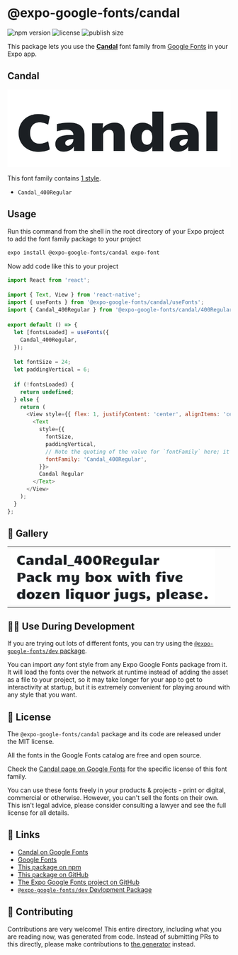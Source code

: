 # @expo-google-fonts/candal

![npm version](https://flat.badgen.net/npm/v/@expo-google-fonts/candal)
![license](https://flat.badgen.net/github/license/expo/google-fonts)
![publish size](https://flat.badgen.net/packagephobia/install/@expo-google-fonts/candal)

This package lets you use the [**Candal**](https://fonts.google.com/specimen/Candal) font family from [Google Fonts](https://fonts.google.com/) in your Expo app.

## Candal

![Candal](./font-family.png)

This font family contains [1 style](#-gallery).

- `Candal_400Regular`

## Usage

Run this command from the shell in the root directory of your Expo project to add the font family package to your project
```sh
expo install @expo-google-fonts/candal expo-font
```

Now add code like this to your project
```js
import React from 'react';

import { Text, View } from 'react-native';
import { useFonts } from '@expo-google-fonts/candal/useFonts';
import { Candal_400Regular } from '@expo-google-fonts/candal/400Regular';

export default () => {
  let [fontsLoaded] = useFonts({
    Candal_400Regular,
  });

  let fontSize = 24;
  let paddingVertical = 6;

  if (!fontsLoaded) {
    return undefined;
  } else {
    return (
      <View style={{ flex: 1, justifyContent: 'center', alignItems: 'center' }}>
        <Text
          style={{
            fontSize,
            paddingVertical,
            // Note the quoting of the value for `fontFamily` here; it expects a string!
            fontFamily: 'Candal_400Regular',
          }}>
          Candal Regular
        </Text>
      </View>
    );
  }
};

```

## 🔡 Gallery


||||
|-|-|-|
|![Candal_400Regular](.//400Regular/Candal_400Regular.ttf.png)||||


## 👩‍💻 Use During Development

If you are trying out lots of different fonts, you can try using the [`@expo-google-fonts/dev` package](https://github.com/expo/google-fonts/tree/master/font-packages/dev#readme).

You can import *any* font style from any Expo Google Fonts package from it. It will load the fonts
over the network at runtime instead of adding the asset as a file to your project, so it may take longer
for your app to get to interactivity at startup, but it is extremely convenient
for playing around with any style that you want.

## 📖 License

The `@expo-google-fonts/candal` package and its code are released under the MIT license.

All the fonts in the Google Fonts catalog are free and open source.

Check the [Candal page on Google Fonts](https://fonts.google.com/specimen/Candal) for the specific license of this font family.

You can use these fonts freely in your products & projects - print or digital, commercial or otherwise. However, you can't sell the fonts on their own. This isn't legal advice, please consider consulting a lawyer and see the full license for all details.

## 🔗 Links

- [Candal on Google Fonts](https://fonts.google.com/specimen/Candal)
- [Google Fonts](https://fonts.google.com/)
- [This package on npm](https://www.npmjs.com/package/@expo-google-fonts/candal)
- [This package on GitHub](https://github.com/expo/google-fonts/tree/master/font-packages/candal)
- [The Expo Google Fonts project on GitHub](https://github.com/expo/google-fonts)
- [`@expo-google-fonts/dev` Devlopment Package](https://github.com/expo/google-fonts/tree/master/font-packages/dev)

## 🤝 Contributing

Contributions are very welcome! This entire directory, including what you are reading now, was generated from code. Instead of submitting PRs to this directly, please make contributions to [the generator](https://github.com/expo/google-fonts/tree/master/packages/generator) instead.

